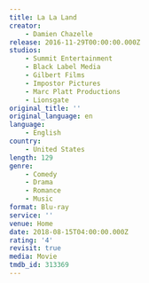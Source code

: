 ```yaml
---
title: La La Land
creator:
    - Damien Chazelle
release: 2016-11-29T00:00:00.000Z
studios:
    - Summit Entertainment
    - Black Label Media
    - Gilbert Films
    - Impostor Pictures
    - Marc Platt Productions
    - Lionsgate
original_title: ''
original_language: en
language:
    - English
country:
    - United States
length: 129
genre:
    - Comedy
    - Drama
    - Romance
    - Music
format: Blu-ray
service: ''
venue: Home
date: 2018-08-15T04:00:00.000Z
rating: '4'
revisit: true
media: Movie
tmdb_id: 313369
---
```



